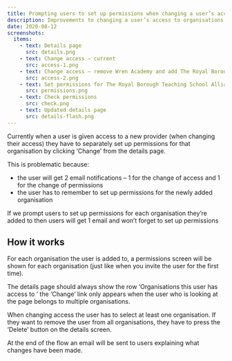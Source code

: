 ```yaml
---
title: Prompting users to set up permissions when changing a user’s access
description: Improvements to changing a user’s access to organisations
date: 2020-08-12
screenshots:
  items:
    - text: Details page
      src: details.png
    - text: Change access – current
      src: access-1.png
    - text: Change access – remove Wren Academy and add The Royal Borough Teaching School Alliance
      src: access-2.png
    - text: Set permissions for The Royal Borough Teaching School Alliance
      src: permissions.png
    - text: Check permissions
      src: check.png
    - text: Updated details page
      src: details-flash.png
---
```


Currently when a user is given access to a new provider (when changing their access) they have to separately set up permissions for that organisation by clicking ‘Change’ from the details page.

This is problematic because:

- the user will get 2 email notifications – 1 for the change of access and 1 for the change of permissions
- the user has to remember to set up permissions for the newly added organisation

If we prompt users to set up permissions for each organisation they’re added to then users will get 1 email and won’t forget to set up permissions

## How it works

For each organisation the user is added to, a permissions screen will be shown for each organisation (just like when you invite the user for the first time).

The details page should always show the row ‘Organisations this user has access to
’ the ‘Change’ link only appears when the user who is looking at the page belongs to multiple organisations.

When changing access the user has to select at least one organisation. If they want to remove the user from all organisations, they have to press the ‘Delete’ button on the details screen.

At the end of the flow an email will be sent to users explaining what changes have been made.
